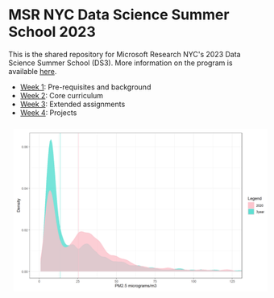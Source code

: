 # MSR NYC Data Science Summer School 2023

This is the shared repository for Microsoft Research NYC's 2023 Data Science Summer School (DS3). More information on the program is available [here](http://ds3.research.microsoft.com).

- [Week 1](week1/): Pre-requisites and background
- [Week 2](week2/): Core curriculum
- [Week 3](week3/): Extended assignments
- [Week 4](week4/): Projects

<img style="margin: 10px; max-height: 550px; width: auto; @media (max-width: 550px) { max-height: 100%; width: auto; }" src="https://github.com/aleksgeorgi/MicrosoftResearchSummerDataScienceSchoolCoursework/blob/master/week4/DensityPlot.png" alt="DensityPlot" />
